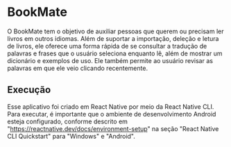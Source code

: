 # BookMate



O BookMate tem o objetivo de auxiliar pessoas que querem ou precisam ler livros em outros idiomas. Além de suportar a importação, deleção e letura de livros, ele oferece uma forma rápida de se consultar a tradução de palavras e frases que o usuário seleciona enquanto lê, além de mostrar um dicionário e exemplos de uso. Ele também permite ao usuário revisar as palavras em que ele veio clicando recentemente.

## Execução
Esse aplicativo foi criado em React Native por meio da React Native CLI. Para executar, é importante que o ambiente de desenvolvimento Android esteja configurado, conforme descrito em "https://reactnative.dev/docs/environment-setup" na seção "React Native CLI Quickstart" para "Windows" e "Android".

